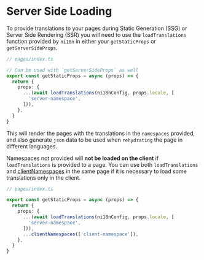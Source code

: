 # Server Side Loading

To provide translations to your pages during Static Generation (SSG) or Server Side Rendering (SSR) you will need to use the `loadTranslations` function provided by `ni18n` in either your `getStaticProps` or `getServerSideProps`.

```typescript
// pages/index.ts

// Can be used with `getServerSideProps` as well
export const getStaticProps = async (props) => {
  return {
    props: {
      ...(await loadTranslations(ni18nConfig, props.locale, [
        'server-namespace',
      ])),
    },
  }
}
```

This will render the pages with the translations in the `namespaces` provided, and also generate `json` data to be used when `rehydrating` the page in different languages.

Namespaces not provided will **not be loaded on the client** if `loadTranslations` is provided to a page. You can use both `loadTranslations` and [clientNamespaces](./client-side-loading.md) in the same page if it is necessary to load some translations only in the client.

```typescript
// pages/index.ts

export const getStaticProps = async (props) => {
  return {
    props: {
      ...(await loadTranslations(ni18nConfig, props.locale, [
        'server-namespace',
      ])),
      ...clientNamespaces(['client-namespace']),
    },
  }
}
```
